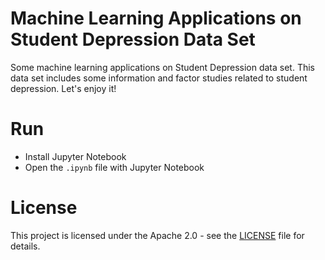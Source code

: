 # Machine Learning Applications on Student Depression Data Set

Some machine learning applications on Student Depression data set. This data set includes some information and factor studies related to student depression. Let's enjoy it!

# Run

* Install Jupyter Notebook
* Open the <code>.ipynb</code> file with Jupyter Notebook

# License

This project is licensed under the Apache 2.0 - see the [LICENSE](LICENSE) file for details.
